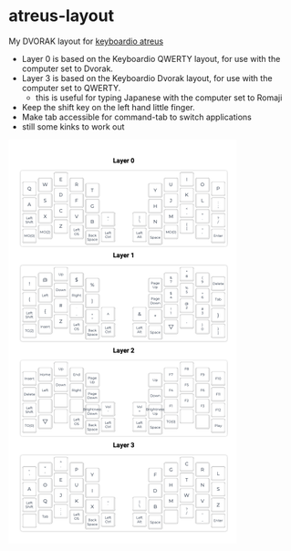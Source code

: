 # atreus-layout
My DVORAK layout for [keyboardio atreus](https://shop.keyboard.io/products/keyboardio-atreus)

* Layer 0 is based on the Keyboardio QWERTY layout, for use with the computer set to Dvorak.
* Layer 3 is based on the Keyboardio Dvorak layout, for use with the computer set to QWERTY. 
  * this is useful for typing Japanese with the computer set to Romaji 
* Keep the shift key on the left hand little finger. 
* Make tab accessible for command-tab to switch applications
* still some kinks to work out

![image of layout](https://github.com/madwort/atreus-layout/blob/main/layout%20qmk%20v2e_dvorak.png)
